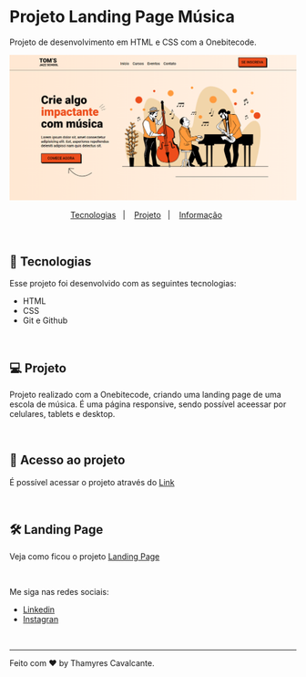 # Projeto Landing Page Música

Projeto de desenvolvimento em HTML e CSS com a Onebitecode.


![](img/Capa.png)


<p align="center">
  <a href="#-tecnologias">Tecnologias</a>&nbsp;&nbsp;&nbsp;|&nbsp;&nbsp;&nbsp;  
  <a href="#-projeto">Projeto</a>&nbsp;&nbsp;&nbsp;|&nbsp;&nbsp;&nbsp;  
  <a href="#-info">Informação</a>&nbsp;&nbsp;&nbsp;&nbsp;&nbsp;&nbsp;
</p>

<br>


## 🚀 Tecnologias

Esse projeto foi desenvolvido com as seguintes tecnologias:

- HTML
- CSS
- Git e Github

<br>

## 💻 Projeto

Projeto realizado com a Onebitecode, criando uma landing page de uma escola de música. É uma página responsive, sendo possível aceessar por celulares, tablets e desktop.

<br>

## 📁 Acesso ao projeto

É possível acessar o projeto através do [Link](https://github.com/Thamyresmya/Landing-page-Jazz)

<br>

## 🛠️ Landing Page

Veja como ficou o projeto [Landing Page](https://thamyresmya.github.io/Landing-page-Jazz/#)


<br>

Me siga nas redes sociais:
- [Linkedin](https://www.linkedin.com/in/thamyrescavalcante/)
- [Instagran](https://www.instagram.com/thamyres__cavalcante/)

<br>

---

Feito com ♥ by Thamyres Cavalcante.



